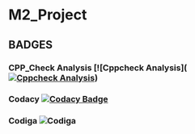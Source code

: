 # M2_Project
## BADGES


### CPP_Check Analysis [![Cppcheck Analysis]([![Cppcheck Analysis](https://github.com/sridharankv/M2_Project/actions/workflows/cpp_check_analysis.yml/badge.svg)](https://github.com/sridharankv/M2_Project/actions/workflows/cpp_check_analysis.yml))
### Codacy [![Codacy Badge](https://app.codacy.com/project/badge/Grade/3af8c190618e4aa09646b6c24818721f)](https://www.codacy.com/gh/sridharankv/M1_Phone_Book/dashboard?utm_source=github.com&amp;utm_medium=referral&amp;utm_content=sridharankv/M1_Phone_Book&amp;utm_campaign=Badge_Grade)
### Codiga ![Codiga](https://api.codiga.io/project/32395/status/svg)

